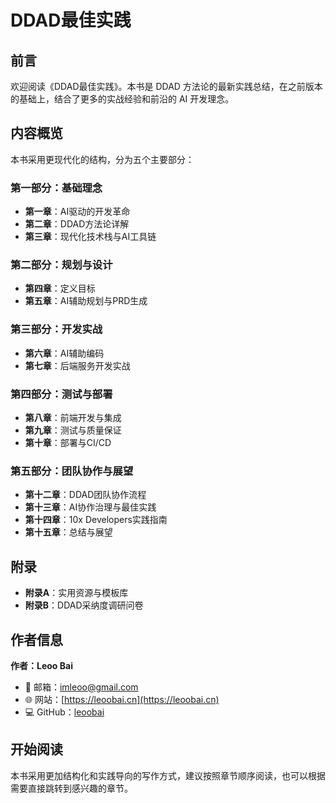 # DDAD最佳实践

## 前言

欢迎阅读《DDAD最佳实践》。本书是 DDAD 方法论的最新实践总结，在之前版本的基础上，结合了更多的实战经验和前沿的 AI 开发理念。

## 内容概览

本书采用更现代化的结构，分为五个主要部分：

### 第一部分：基础理念
- **第一章**：AI驱动的开发革命
- **第二章**：DDAD方法论详解
- **第三章**：现代化技术栈与AI工具链

### 第二部分：规划与设计
- **第四章**：定义目标
- **第五章**：AI辅助规划与PRD生成

### 第三部分：开发实战
- **第六章**：AI辅助编码
- **第七章**：后端服务开发实战

### 第四部分：测试与部署
- **第八章**：前端开发与集成
- **第九章**：测试与质量保证
- **第十章**：部署与CI/CD

### 第五部分：团队协作与展望
- **第十二章**：DDAD团队协作流程
- **第十三章**：AI协作治理与最佳实践
- **第十四章**：10x Developers实践指南
- **第十五章**：总结与展望

## 附录
- **附录A**：实用资源与模板库
- **附录B**：DDAD采纳度调研问卷

## 作者信息

**作者：Leoo Bai**
- 📧 邮箱：[imleoo@gmail.com](mailto:imleoo@gmail.com)
- 🌐 网站：[https://leoobai.cn](https://leoobai.cn)
- 💻 GitHub：[leoobai](https://github.com/leoobai)

## 开始阅读

本书采用更加结构化和实践导向的写作方式，建议按照章节顺序阅读，也可以根据需要直接跳转到感兴趣的章节。